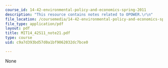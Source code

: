 ```yaml
---
course_id: 14-42-environmental-policy-and-economics-spring-2011
description: "This resource contains notes related to OPOWER.\r\n"
file_location: /coursemedia/14-42-environmental-policy-and-economics-spring-2011/c9a7d393bd57d0a1bf9062032dc7bce0_MIT14_42S11_note21.pdf
file_type: application/pdf
layout: pdf
title: MIT14_42S11_note21.pdf
type: course
uid: c9a7d393bd57d0a1bf9062032dc7bce0

---
```

None